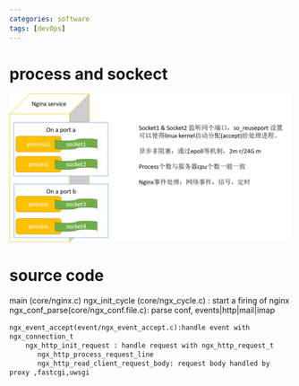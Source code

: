 ```yaml
---
categories: software
tags: [devOps] 	
---
```


# process and sockect
![nginx_process](/assets/img/nginx_process.png)

# source code

main (core/nginx.c)
	ngx_init_cycle (core/ngx_cycle.c) : start a firing of nginx
	    ngx_conf_parse(core/ngx_conf.file.c): parse conf,
	    events|http|mail|imap   
	
	ngx_event_accept(event/ngx_event_accept.c):handle event with ngx_connection_t
		ngx_http_init_request : handle request with ngx_http_request_t
		   ngx_http_process_request_line
		   ngx_http_read_client_request_body: request body handled by proxy ,fastcgi,uwsgi 
		  